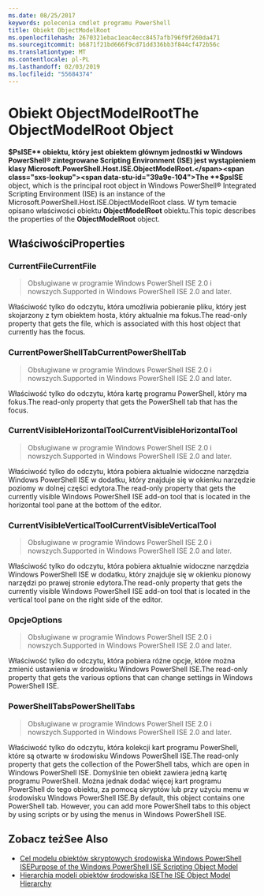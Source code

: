 ```yaml
---
ms.date: 08/25/2017
keywords: polecenia cmdlet programu PowerShell
title: Obiekt ObjectModelRoot
ms.openlocfilehash: 2670321ebac1eac4ecc8457afb796f9f260da471
ms.sourcegitcommit: b6871f21bd666f9cd71dd336bb3f844cf472b56c
ms.translationtype: MT
ms.contentlocale: pl-PL
ms.lasthandoff: 02/03/2019
ms.locfileid: "55684374"
---
```

# <a name="the-objectmodelroot-object"></a><span data-ttu-id="39a9e-103">Obiekt ObjectModelRoot</span><span class="sxs-lookup"><span data-stu-id="39a9e-103">The ObjectModelRoot Object</span></span>

<span data-ttu-id="39a9e-104">**$PsISE** obiektu, który jest obiektem głównym jednostki w Windows PowerShell® zintegrowane Scripting Environment (ISE) jest wystąpieniem klasy Microsoft.PowerShell.Host.ISE.ObjectModelRoot.</span><span class="sxs-lookup"><span data-stu-id="39a9e-104">The **$psISE** object, which is the principal root object in Windows PowerShell® Integrated Scripting Environment (ISE) is an instance of the Microsoft.PowerShell.Host.ISE.ObjectModelRoot class.</span></span>
<span data-ttu-id="39a9e-105">W tym temacie opisano właściwości obiektu **ObjectModelRoot** obiektu.</span><span class="sxs-lookup"><span data-stu-id="39a9e-105">This topic describes the properties of the **ObjectModelRoot** object.</span></span>

## <a name="properties"></a><span data-ttu-id="39a9e-106">Właściwości</span><span class="sxs-lookup"><span data-stu-id="39a9e-106">Properties</span></span>

### <a name="currentfile"></a><span data-ttu-id="39a9e-107">CurrentFile</span><span class="sxs-lookup"><span data-stu-id="39a9e-107">CurrentFile</span></span>

> <span data-ttu-id="39a9e-108">Obsługiwane w programie Windows PowerShell ISE 2.0 i nowszych.</span><span class="sxs-lookup"><span data-stu-id="39a9e-108">Supported in Windows PowerShell ISE 2.0 and later.</span></span>

<span data-ttu-id="39a9e-109">Właściwość tylko do odczytu, która umożliwia pobieranie pliku, który jest skojarzony z tym obiektem hosta, który aktualnie ma fokus.</span><span class="sxs-lookup"><span data-stu-id="39a9e-109">The read-only property that gets the file, which is associated with this host object that currently has the focus.</span></span>

### <a name="currentpowershelltab"></a><span data-ttu-id="39a9e-110">CurrentPowerShellTab</span><span class="sxs-lookup"><span data-stu-id="39a9e-110">CurrentPowerShellTab</span></span>

> <span data-ttu-id="39a9e-111">Obsługiwane w programie Windows PowerShell ISE 2.0 i nowszych.</span><span class="sxs-lookup"><span data-stu-id="39a9e-111">Supported in Windows PowerShell ISE 2.0 and later.</span></span>

<span data-ttu-id="39a9e-112">Właściwość tylko do odczytu, która kartę programu PowerShell, który ma fokus.</span><span class="sxs-lookup"><span data-stu-id="39a9e-112">The read-only property that gets the PowerShell tab that has the focus.</span></span>

### <a name="currentvisiblehorizontaltool"></a><span data-ttu-id="39a9e-113">CurrentVisibleHorizontalTool</span><span class="sxs-lookup"><span data-stu-id="39a9e-113">CurrentVisibleHorizontalTool</span></span>

> <span data-ttu-id="39a9e-114">Obsługiwane w programie Windows PowerShell ISE 2.0 i nowszych.</span><span class="sxs-lookup"><span data-stu-id="39a9e-114">Supported in Windows PowerShell ISE 2.0 and later.</span></span>

<span data-ttu-id="39a9e-115">Właściwość tylko do odczytu, która pobiera aktualnie widoczne narzędzia Windows PowerShell ISE w dodatku, który znajduje się w okienku narzędzie poziomy w dolnej części edytora.</span><span class="sxs-lookup"><span data-stu-id="39a9e-115">The read-only property that gets the currently visible Windows PowerShell ISE add-on tool that is located in the horizontal tool pane at the bottom of the editor.</span></span>

### <a name="currentvisibleverticaltool"></a><span data-ttu-id="39a9e-116">CurrentVisibleVerticalTool</span><span class="sxs-lookup"><span data-stu-id="39a9e-116">CurrentVisibleVerticalTool</span></span>

> <span data-ttu-id="39a9e-117">Obsługiwane w programie Windows PowerShell ISE 2.0 i nowszych.</span><span class="sxs-lookup"><span data-stu-id="39a9e-117">Supported in Windows PowerShell ISE 2.0 and later.</span></span>

<span data-ttu-id="39a9e-118">Właściwość tylko do odczytu, która pobiera aktualnie widoczne narzędzia Windows PowerShell ISE w dodatku, który znajduje się w okienku pionowy narzędzi po prawej stronie edytora.</span><span class="sxs-lookup"><span data-stu-id="39a9e-118">The read-only property that gets the currently visible Windows PowerShell ISE add-on tool that is located in the vertical tool pane on the right side of the editor.</span></span>

### <a name="options"></a><span data-ttu-id="39a9e-119">Opcje</span><span class="sxs-lookup"><span data-stu-id="39a9e-119">Options</span></span>

> <span data-ttu-id="39a9e-120">Obsługiwane w programie Windows PowerShell ISE 2.0 i nowszych.</span><span class="sxs-lookup"><span data-stu-id="39a9e-120">Supported in Windows PowerShell ISE 2.0 and later.</span></span>

<span data-ttu-id="39a9e-121">Właściwość tylko do odczytu, która pobiera różne opcje, które można zmienić ustawienia w środowisku Windows PowerShell ISE.</span><span class="sxs-lookup"><span data-stu-id="39a9e-121">The read-only property that gets the various options that can change settings in Windows PowerShell ISE.</span></span>

### <a name="powershelltabs"></a><span data-ttu-id="39a9e-122">PowerShellTabs</span><span class="sxs-lookup"><span data-stu-id="39a9e-122">PowerShellTabs</span></span>

> <span data-ttu-id="39a9e-123">Obsługiwane w programie Windows PowerShell ISE 2.0 i nowszych.</span><span class="sxs-lookup"><span data-stu-id="39a9e-123">Supported in Windows PowerShell ISE 2.0 and later.</span></span>

<span data-ttu-id="39a9e-124">Właściwość tylko do odczytu, która kolekcji kart programu PowerShell, które są otwarte w środowisku Windows PowerShell ISE.</span><span class="sxs-lookup"><span data-stu-id="39a9e-124">The read-only property that gets the collection of the PowerShell tabs, which are open in Windows PowerShell ISE.</span></span> <span data-ttu-id="39a9e-125">Domyślnie ten obiekt zawiera jedną kartę programu PowerShell. Można jednak dodać więcej kart programu PowerShell do tego obiektu, za pomocą skryptów lub przy użyciu menu w środowisku Windows PowerShell ISE.</span><span class="sxs-lookup"><span data-stu-id="39a9e-125">By default, this object contains one PowerShell tab. However, you can add more PowerShell tabs to this object by using scripts or by using the menus in Windows PowerShell ISE.</span></span>

## <a name="see-also"></a><span data-ttu-id="39a9e-126">Zobacz też</span><span class="sxs-lookup"><span data-stu-id="39a9e-126">See Also</span></span>

- [<span data-ttu-id="39a9e-127">Cel modelu obiektów skryptowych środowiska Windows PowerShell ISE</span><span class="sxs-lookup"><span data-stu-id="39a9e-127">Purpose of the Windows PowerShell ISE Scripting Object Model</span></span>](Purpose-of-the-Windows-PowerShell-ISE-Scripting-Object-Model.md)
- [<span data-ttu-id="39a9e-128">Hierarchia modeli obiektów środowiska ISE</span><span class="sxs-lookup"><span data-stu-id="39a9e-128">The ISE Object Model Hierarchy</span></span>](The-ISE-Object-Model-Hierarchy.md)